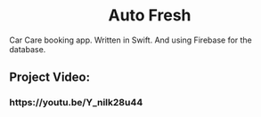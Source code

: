<h1 align="center" id="title">Auto Fresh</h1>

<p id="description">Car Care booking app. Written in Swift. And using Firebase for the database.</p>

<h2>Project Video:</h2>
<h3>https://youtu.be/Y_nilk28u44</h3>
